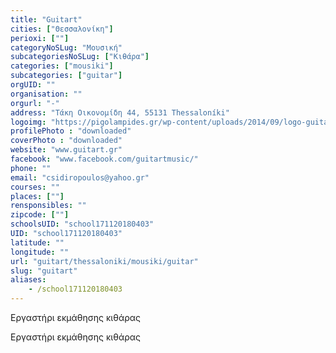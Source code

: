 ```yaml
---
title: "Guitart"
cities: ["Θεσσαλονίκη"]
perioxi: [""]
categoryNoSLug: "Μουσική"
subcategoriesNoSLug: ["Κιθάρα"]
categories: ["mousiki"]
subcategories: ["guitar"]
orgUID: ""
organisation: ""
orgurl: "-"
address: "Τάκη Οικονομίδη 44, 55131 Thessaloníki"
logoimg: "https://pigolampides.gr/wp-content/uploads/2014/09/logo-guitart360240-2.jpg"
profilePhoto : "downloaded"
coverPhoto : "downloaded"
website: "www.guitart.gr"
facebook: "www.facebook.com/guitartmusic/"
phone: ""
email: "csidiropoulos@yahoo.gr"
courses: ""
places: [""]
rensponsibles: ""
zipcode: [""]
schoolsUID: "school171120180403"
UID: "school171120180403"
latitude: ""
longitude: ""
url: "guitart/thessaloniki/mousiki/guitar"
slug: "guitart"
aliases:
    - /school171120180403
---
```



Εργαστήρι εκμάθησης κιθάρας

Εργαστήρι εκμάθησης κιθάρας